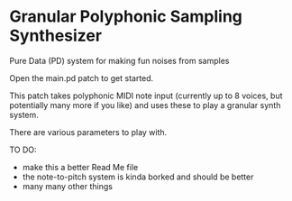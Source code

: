 # Granular Polyphonic Sampling Synthesizer
Pure Data (PD) system for making fun noises from samples

Open the main.pd patch to get started. 

This patch takes polyphonic MIDI note input (currently up to 8 voices, but potentially many more if you like) and uses these to play a granular synth system. 

There are various parameters to play with.

TO DO:
- make this a better Read Me file
- the note-to-pitch system is kinda borked and should be better
- many many other things
